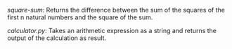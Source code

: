 _square-sum_: Returns the difference between the sum of the squares of the first n natural numbers and the square of the sum.

_calculator.py_: Takes an arithmetic expression as a string and returns the output of the calculation as result.

